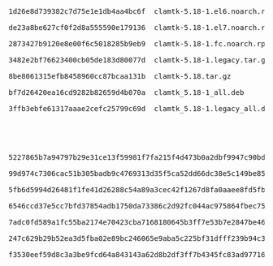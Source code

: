 <pre>
1d26e8d739382c7d75e1e1db4aa4bc6f  clamtk-5.18-1.el6.noarch.rpm<br>
de23a8be627cf0f2d8a555590e179136  clamtk-5.18-1.el7.noarch.rpm<br>
2873427b9120e8e00f6c5018285b9eb9  clamtk-5.18-1.fc.noarch.rpm<br>
3482e2bf76623400cb05de183d80077d  clamtk-5.18-1.legacy.tar.gz<br>
8be8061315efb8458960cc87bcaa131b  clamtk-5.18.tar.gz<br>
bf7d26420ea16cd9282b82659d4b070a  clamtk_5.18-1_all.deb<br>
3ffb3ebfe61317aaae2cefc25799c69d  clamtk_5.18-1.legacy_all.deb<br>
<br>
<br>
5227865b7a94797b29e31ce13f59981f7fa215f4d473b0a2dbf9947c90bdfe26  clamtk-5.18-1.el6.noarch.rpm<br>
99d974c7306cac51b305badb9c4769313d35f5ca52dd66dc38e5c149be85779d  clamtk-5.18-1.el7.noarch.rpm<br>
5fb6d5994d26481f1fe41d26288c54a89a3cec42f1267d8fa0aaee8fd5fbc773  clamtk-5.18-1.fc.noarch.rpm<br>
6546ccd37e5cc7bfd37854adb1750da73386c2d92fc044ac975864fbec75c6d8  clamtk-5.18-1.legacy.tar.gz<br>
7adc0fd589a1fc55ba2174e70423cba7168180645b3ff7e53b7e2847be46025e  clamtk-5.18.tar.gz<br>
247c629b29b52ea3d5fba02e89bc246065e9aba5c225bf31dfff239b94c33541  clamtk_5.18-1_all.deb<br>
f3530eef59d8c3a3be9fcd64a843143a62d8b2df3ff7b4345fc83ad977163948  clamtk_5.18-1.legacy_all.deb<br>
</pre>
